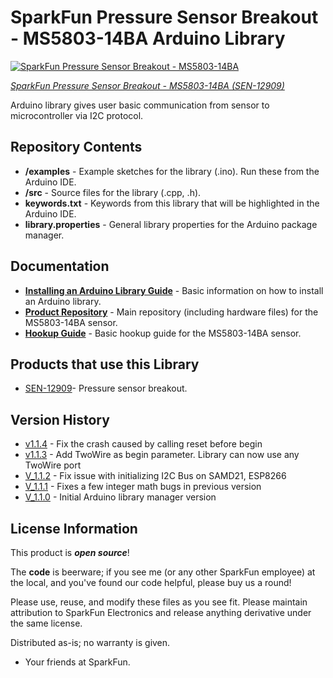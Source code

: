 SparkFun Pressure Sensor Breakout - MS5803-14BA Arduino Library
===============================================================

[![SparkFun Pressure Sensor Breakout - MS5803-14BA](https://cdn.sparkfun.com//assets/parts/9/8/1/1/12909-01a.jpg)](https://www.sparkfun.com/products/12909)

[*SparkFun Pressure Sensor Breakout - MS5803-14BA (SEN-12909)*](https://www.sparkfun.com/products/12909)

Arduino library gives user basic communication from sensor to microcontroller via I2C protocol.

Repository Contents
-------------------

* **/examples** - Example sketches for the library (.ino). Run these from the Arduino IDE.
* **/src** - Source files for the library (.cpp, .h).
* **keywords.txt** - Keywords from this library that will be highlighted in the Arduino IDE.
* **library.properties** - General library properties for the Arduino package manager.

Documentation
--------------

* **[Installing an Arduino Library Guide](https://learn.sparkfun.com/tutorials/installing-an-arduino-library)** - Basic information on how to install an Arduino library.
* **[Product Repository](https://github.com/sparkfun/MS5803-14BA_Breakout)** - Main repository (including hardware files) for the MS5803-14BA sensor.
* **[Hookup Guide](https://learn.sparkfun.com/tutorials/ms5803-14ba-pressure-sensor-hookup-guide)** - Basic hookup guide for the MS5803-14BA sensor.

Products that use this Library
---------------------------------

* [SEN-12909](https://www.sparkfun.com/products/12909)- Pressure sensor breakout.

Version History
---------------

* [v1.1.4](https://github.com/sparkfun/SparkFun_MS5803-14BA_Breakout_Arduino_Library/releases/tag/v1.1.4) - Fix the crash caused by calling reset before begin
* [v1.1.3](https://github.com/sparkfun/SparkFun_MS5803-14BA_Breakout_Arduino_Library/releases/tag/v1.1.3) - Add TwoWire as begin parameter. Library can now use any TwoWire port
* [V_1.1.2](https://github.com/sparkfun/SparkFun_MS5803-14BA_Breakout_Arduino_Library/releases/tag/V_1.1.2) - Fix issue with initializing I2C Bus on SAMD21, ESP8266
* [V_1.1.1](https://github.com/sparkfun/SparkFun_MS5803-14BA_Breakout_Arduino_Library/releases/tag/V_1.1.1) - Fixes a few integer math bugs in previous version
* [V_1.1.0](https://github.com/sparkfun/SparkFun_MS5803-14BA_Breakout_Arduino_Library/releases/tag/V_1.1.0) - Initial Arduino library manager version

License Information
-------------------

This product is _**open source**_!

The **code** is beerware; if you see me (or any other SparkFun employee) at the local, and you've found our code helpful, please buy us a round!

Please use, reuse, and modify these files as you see fit. Please maintain attribution to SparkFun Electronics and release anything derivative under the same license.

Distributed as-is; no warranty is given.

- Your friends at SparkFun.
